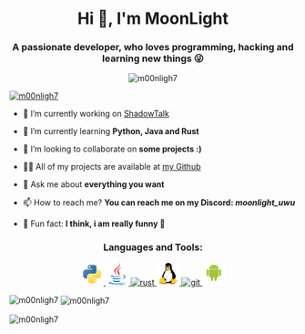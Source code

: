 <h1 align="center">Hi 👋, I'm MoonLight</h1>
<h3 align="center">A passionate developer, who loves programming, hacking and learning new things 😜</h3>
<p align="center"> <img src="https://komarev.com/ghpvc/?username=m00nligh7&label=Profile%20views&color=0e75b6&style=flat" alt="m00nligh7" /> </p>
<p align="left"> <a href="https://github.com/ryo-ma/github-profile-trophy"><img src="https://github-profile-trophy.vercel.app/?username=m00nligh7" alt="m00nligh7" /></a> </p>

- 🔭 I’m currently working on [ShadowTalk](https://github.com/m00nligh7/ShadowTalk)

- 🌱 I’m currently learning **Python, Java and Rust**

- 🤫 I’m looking to collaborate on **some projects :)**

- 👨‍💻 All of my projects are available at [my Github](https://github.com/m00nligh7?tab=repositories)

- 💬 Ask me about **everything you want**

- 📫 How to reach me? **You can reach me on my Discord: _moonlight_uwu_**

- 🤭 Fun fact: **I think, i am really funny 🤭**

<h3 align="center">Languages and Tools:</h3>
<p align="center"> 
<a href="https://www.python.org" target="_blank" rel="noreferrer"> <img src="https://raw.githubusercontent.com/devicons/devicon/master/icons/python/python-original.svg" alt="python" width="40" height="40"/>
</a>
<a href="https://www.java.com" target="_blank" rel="noreferrer"> <img src="https://raw.githubusercontent.com/devicons/devicon/master/icons/java/java-original.svg" alt="java" width="40" height="40"/>
</a>
<a href="https://www.rust-lang.org" target="_blank" rel="noreferrer"> <img src="https://upload.wikimedia.org/wikipedia/commons/0/0f/Original_Ferris.svg" alt="rust" width="40" height="40"/>
</a>
<a href="https://www.linux.org/" target="_blank" rel="noreferrer"> <img src="https://raw.githubusercontent.com/devicons/devicon/master/icons/linux/linux-original.svg" alt="linux" width="40" height="40"/>
</a>
<a href="https://git-scm.com/" target="_blank" rel="noreferrer"> <img src="https://www.vectorlogo.zone/logos/git-scm/git-scm-icon.svg" alt="git" width="40" height="40"/> 
</a>
<a href="https://developer.android.com" target="_blank" rel="noreferrer"> <img src="https://raw.githubusercontent.com/devicons/devicon/master/icons/android/android-original-wordmark.svg" alt="android" width="40" height="40"/>
</a>
</p>

<p><img align="left" src="https://github-readme-stats.vercel.app/api/top-langs?username=m00nligh7&show_icons=true&locale=en&layout=compact" alt="m00nligh7"/></p>

<p>&nbsp;<img align="center" src="https://github-readme-stats.vercel.app/api?username=m00nligh7&show_icons=true&locale=en" alt="m00nligh7"/></p>

<p><img align="center" src="https://github-readme-streak-stats.herokuapp.com/?user=m00nligh7&" alt="m00nligh7"/></p>

